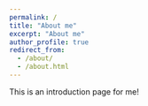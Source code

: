 ```yaml
---
permalink: /
title: "About me"
excerpt: "About me"
author_profile: true
redirect_from: 
  - /about/
  - /about.html
---
```


This is an introduction page for me!
